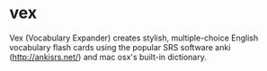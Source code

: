 # vex

Vex (Vocabulary Expander) creates stylish, multiple-choice English vocabulary flash cards using the popular SRS software anki (http://ankisrs.net/) and mac osx's built-in dictionary.
